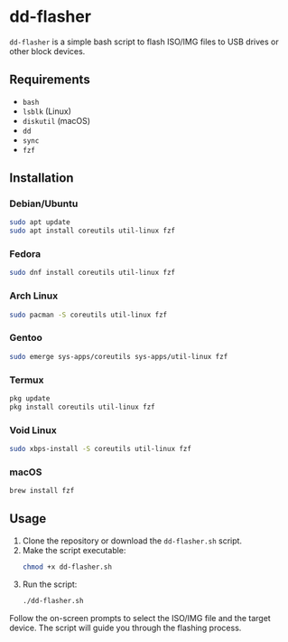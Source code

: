 # dd-flasher

`dd-flasher` is a simple bash script to flash ISO/IMG files to USB drives or other block devices.

## Requirements

- `bash`
- `lsblk` (Linux)
- `diskutil` (macOS)
- `dd`
- `sync`
- `fzf`

## Installation

### Debian/Ubuntu

```sh
sudo apt update
sudo apt install coreutils util-linux fzf
```

### Fedora

```sh
sudo dnf install coreutils util-linux fzf
```

### Arch Linux

```sh
sudo pacman -S coreutils util-linux fzf
```

### Gentoo

```sh
sudo emerge sys-apps/coreutils sys-apps/util-linux fzf
```

### Termux

```sh
pkg update
pkg install coreutils util-linux fzf
```

### Void Linux

```sh
sudo xbps-install -S coreutils util-linux fzf
```

### macOS

```sh
brew install fzf
```

## Usage

1. Clone the repository or download the `dd-flasher.sh` script.
2. Make the script executable:
   ```sh
   chmod +x dd-flasher.sh
   ```
3. Run the script:
   ```sh
   ./dd-flasher.sh
   ```

Follow the on-screen prompts to select the ISO/IMG file and the target device. The script will guide you through the flashing process.
